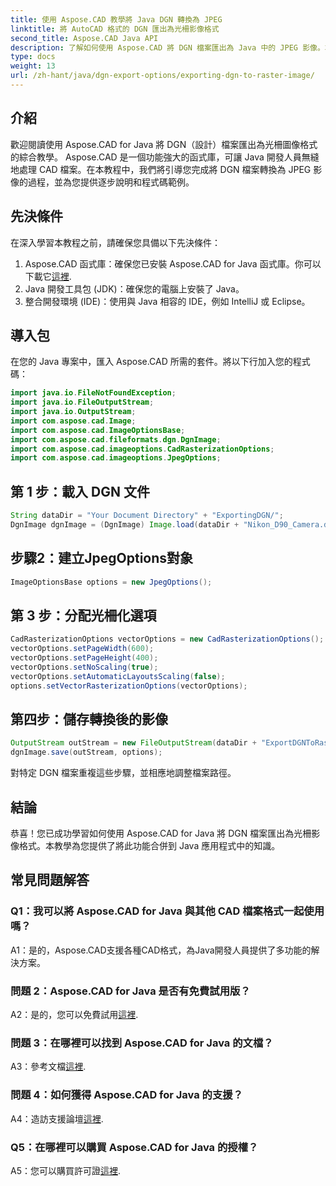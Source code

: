 ```yaml
---
title: 使用 Aspose.CAD 教學將 Java DGN 轉換為 JPEG
linktitle: 將 AutoCAD 格式的 DGN 匯出為光柵影像格式
second_title: Aspose.CAD Java API
description: 了解如何使用 Aspose.CAD 將 DGN 檔案匯出為 Java 中的 JPEG 影像。本逐步教學將引導您輕鬆完成整個過程。
type: docs
weight: 13
url: /zh-hant/java/dgn-export-options/exporting-dgn-to-raster-image/
---
```

## 介紹

歡迎閱讀使用 Aspose.CAD for Java 將 DGN（設計）檔案匯出為光柵圖像格式的綜合教學。 Aspose.CAD 是一個功能強大的函式庫，可讓 Java 開發人員無縫地處理 CAD 檔案。在本教程中，我們將引導您完成將 DGN 檔案轉換為 JPEG 影像的過程，並為您提供逐步說明和程式碼範例。

## 先決條件

在深入學習本教程之前，請確保您具備以下先決條件：
1.  Aspose.CAD 函式庫：確保您已安裝 Aspose.CAD for Java 函式庫。你可以下載它[這裡](https://releases.aspose.com/cad/java/).
2. Java 開發工具包 (JDK)：確保您的電腦上安裝了 Java。
3. 整合開發環境 (IDE)：使用與 Java 相容的 IDE，例如 IntelliJ 或 Eclipse。

## 導入包

在您的 Java 專案中，匯入 Aspose.CAD 所需的套件。將以下行加入您的程式碼：

```java
import java.io.FileNotFoundException;
import java.io.FileOutputStream;
import java.io.OutputStream;
import com.aspose.cad.Image;
import com.aspose.cad.ImageOptionsBase;
import com.aspose.cad.fileformats.dgn.DgnImage;
import com.aspose.cad.imageoptions.CadRasterizationOptions;
import com.aspose.cad.imageoptions.JpegOptions;
```

## 第 1 步：載入 DGN 文件

```java
String dataDir = "Your Document Directory" + "ExportingDGN/";
DgnImage dgnImage = (DgnImage) Image.load(dataDir + "Nikon_D90_Camera.dgn");
```

## 步驟2：建立JpegOptions對象

```java
ImageOptionsBase options = new JpegOptions();
```

## 第 3 步：分配光柵化選項

```java
CadRasterizationOptions vectorOptions = new CadRasterizationOptions();
vectorOptions.setPageWidth(600);
vectorOptions.setPageHeight(400);
vectorOptions.setNoScaling(true);
vectorOptions.setAutomaticLayoutsScaling(false);
options.setVectorRasterizationOptions(vectorOptions);
```

## 第四步：儲存轉換後的影像

```java
OutputStream outStream = new FileOutputStream(dataDir + "ExportDGNToRasterImage_Out.jpg");
dgnImage.save(outStream, options);
```

對特定 DGN 檔案重複這些步驟，並相應地調整檔案路徑。

## 結論

恭喜！您已成功學習如何使用 Aspose.CAD for Java 將 DGN 檔案匯出為光柵影像格式。本教學為您提供了將此功能合併到 Java 應用程式中的知識。

## 常見問題解答

### Q1：我可以將 Aspose.CAD for Java 與其他 CAD 檔案格式一起使用嗎？

A1：是的，Aspose.CAD支援各種CAD格式，為Java開發人員提供了多功能的解決方案。

### 問題 2：Aspose.CAD for Java 是否有免費試用版？

 A2：是的，您可以免費試用[這裡](https://releases.aspose.com/).

### 問題 3：在哪裡可以找到 Aspose.CAD for Java 的文檔？

 A3：參考文檔[這裡](https://reference.aspose.com/cad/java/).

### 問題 4：如何獲得 Aspose.CAD for Java 的支援？

 A4：造訪支援論壇[這裡](https://forum.aspose.com/c/cad/19).

### Q5：在哪裡可以購買 Aspose.CAD for Java 的授權？

 A5：您可以購買許可證[這裡](https://purchase.aspose.com/buy).